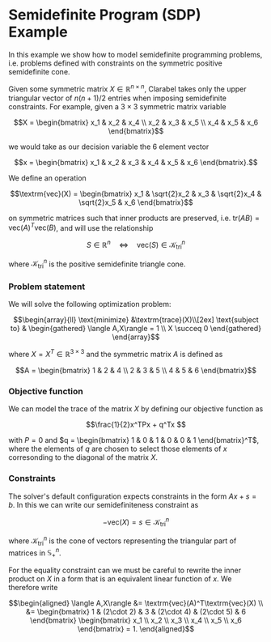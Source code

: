 # Semidefinite Program (SDP) Example

In this example we show how to model semidefinite programming problems, i.e. problems defined with constraints on the symmetric positive semidefinite cone.

Given some symmetric matrix $X \in \mathbb{R}^{n\times n}$, Clarabel takes only the upper triangular vector of $n(n+1)/2$ entries when imposing semidefinite constraints.   For example, given a $3 \times 3$ symmetric matrix variable  
```math 
X = \begin{bmatrix}
x_1 & x_2 & x_4 \\ 
x_2 & x_3 & x_5 \\ 
x_4 & x_5 & x_6
\end{bmatrix}
```
we would take as our decision variable the 6 element vector 
```math
x = 
\begin{bmatrix}
x_1 & x_2 & x_3 & x_4 & x_5 & x_6
\end{bmatrix}.
```

We define an operation 
```math
\textrm{vec}(X) = 
\begin{bmatrix}
x_1 & \sqrt{2}x_2 & x_3 & \sqrt{2}x_4 & \sqrt{2}x_5 & x_6
\end{bmatrix}
```
on symmetric matrices such that inner products are preserved, i.e. $\textrm{tr}(AB) = 
\textrm{vec}(A)^T\textrm{vec}(B)$, and will use the relationship 
```math 
S \in \mathbb{R}^{n} \quad \Longleftrightarrow \quad \textrm{vec}(S) \in \mathcal{K}_{\text{tri}}^n
```
where $\mathcal{K}_{\text{tri}}^n$ is the positive semidefinite triangle cone.

### Problem statement

We will solve the following optimization problem:

```math
\begin{array}{ll} \text{minimize} &\textrm{trace}(X)\\[2ex]
\text{subject to} &  
\begin{gathered}
\langle A,X\rangle = 1 \\
X \succeq 0
\end{gathered}
\end{array}
``` 

where $X = X^T \in\mathbb{R}^{3\times 3}$ and the symmetric matrix $A$ is defined as 
```math 
A = \begin{bmatrix}
1 & 2 & 4 \\ 
2 & 3 & 5 \\ 
4 & 5 & 6
\end{bmatrix}
```

### Objective function

We can model the trace of the matrix $X$ by defining our objective function as 
```math
\frac{1}{2}x^TPx + q^Tx  
```
with $P = 0$ and 
$q = \begin{bmatrix}
1 & 0 & 1 & 0 & 0 & 1
\end{bmatrix}^T$,
where the elements of $q$ are chosen to select those elements of $x$ corresonding to the diagonal of the matrix $X$.  

### Constraints

The solver's default configuration expects constraints in the form $Ax + s = b$.   In this we can write our semidefiniteness constraint as 
```math
-\text{vec}(X) = s \in \mathcal{K}_{\text{tri}}^n
```   
where $\mathcal{K}_{\text{tri}}^n$ is the cone of vectors representing the triangular part of matrices in $\mathbb{S}_+^n$.


For the equality constraint can we must be careful to rewrite the inner product on $X$ in a form that is an equivalent linear function of $x$.  We therefore write 
```math 
\begin{aligned}
  \langle A,X\rangle &= \textrm{vec}(A)^T\textrm{vec}(X) \\
  &= \begin{bmatrix}
1 & (2\cdot 2) & 3 & (2\cdot 4) & (2\cdot 5) & 6
\end{bmatrix}
\begin{bmatrix}
x_1 \\ x_2 \\ x_3 \\ x_4 \\ x_5 \\ x_6
\end{bmatrix} = 1.
\end{aligned}
```
